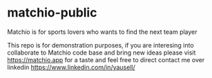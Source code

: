 # matchio-public
Matchio is for sports lovers who wants to find the next team player

This repo is for demonstration purposes, if you are interesing into collaborate to Matchio code base and bring new ideas please visit https://matchio.app for a taste and feel free to direct contact me over linkedin https://www.linkedin.com/in/yausell/

